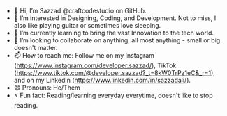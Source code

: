 - 👋 Hi, I’m Sazzad @craftcodestudio on GitHub.
- 👀 I’m interested in Designing, Coding, and Development. Not to miss, I also like playing guitar or sometimes love sleeping.
- 🌱 I’m currently learning to bring the vast Innovation to the tech world.
- 💞️ I’m looking to collaborate on anything, all most anything - small or big doesn't matter.
- 📫 How to reach me: Follow me on my Instagram (https://www.instagram.com/developer.sazzad/), TikTok (https://www.tiktok.com/@developer.sazzad?_t=8kW0TrPz1eC&_r=1), and on my LinkedIn (https://www.linkedin.com/in/sazzadali/).
- 😄 Pronouns: He/Them
- ⚡ Fun fact: Reading/learning everyday everytime, doesn't like to stop reading.

<!---
craftcodestudio/craftcodestudio is a ✨ special ✨ repository because its `README.md` (this file) appears on your GitHub profile.
You can click the Preview link to take a look at your changes.
--->
